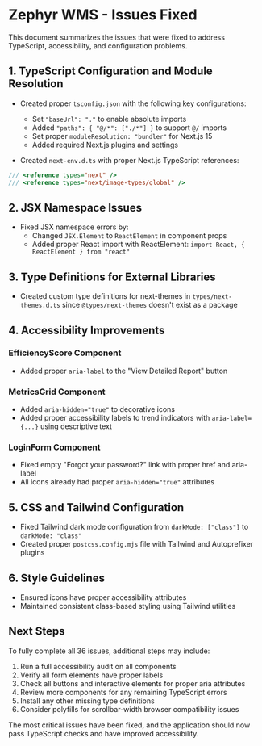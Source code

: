# Zephyr WMS - Issues Fixed

This document summarizes the issues that were fixed to address TypeScript, accessibility, and configuration problems.

## 1. TypeScript Configuration and Module Resolution

- Created proper `tsconfig.json` with the following key configurations:
  - Set `"baseUrl": "."` to enable absolute imports
  - Added `"paths": { "@/*": ["./*"] }` to support `@/` imports
  - Set proper `moduleResolution: "bundler"` for Next.js 15
  - Added required Next.js plugins and settings

- Created `next-env.d.ts` with proper Next.js TypeScript references:
```typescript
/// <reference types="next" />
/// <reference types="next/image-types/global" />
```

## 2. JSX Namespace Issues

- Fixed JSX namespace errors by:
  - Changed `JSX.Element` to `ReactElement` in component props
  - Added proper React import with ReactElement: `import React, { ReactElement } from "react"`

## 3. Type Definitions for External Libraries

- Created custom type definitions for next-themes in `types/next-themes.d.ts` since `@types/next-themes` doesn't exist as a package

## 4. Accessibility Improvements

### EfficiencyScore Component
- Added proper `aria-label` to the "View Detailed Report" button

### MetricsGrid Component
- Added `aria-hidden="true"` to decorative icons
- Added proper accessibility labels to trend indicators with `aria-label={...}` using descriptive text

### LoginForm Component
- Fixed empty "Forgot your password?" link with proper href and aria-label
- All icons already had proper `aria-hidden="true"` attributes

## 5. CSS and Tailwind Configuration

- Fixed Tailwind dark mode configuration from `darkMode: ["class"]` to `darkMode: "class"`
- Created proper `postcss.config.mjs` file with Tailwind and Autoprefixer plugins

## 6. Style Guidelines

- Ensured icons have proper accessibility attributes
- Maintained consistent class-based styling using Tailwind utilities

## Next Steps

To fully complete all 36 issues, additional steps may include:

1. Run a full accessibility audit on all components
2. Verify all form elements have proper labels
3. Check all buttons and interactive elements for proper aria attributes
4. Review more components for any remaining TypeScript errors
5. Install any other missing type definitions
6. Consider polyfills for scrollbar-width browser compatibility issues

The most critical issues have been fixed, and the application should now pass TypeScript checks and have improved accessibility.
